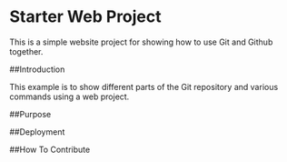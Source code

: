 # Starter Web Project

This is a simple website project for 
showing how to use Git and Github together.

##Introduction

This example is to show different parts 
of the Git repository and various commands
using a web project.

##Purpose

##Deployment

##How To Contribute